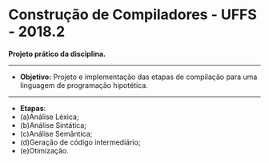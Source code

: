 # Construção de Compiladores - UFFS - 2018.2

**Projeto prático da disciplina.**

---

* **Objetivo:** Projeto e implementação das etapas de compilação para uma linguagem de programação hipotética.

---

* **Etapas**:
* (a)Análise Léxica;
* (b)Análise Sintática;
* (c)Análise Semântica;
* (d)Geração de código intermediário;
* (e)Otimização. 
